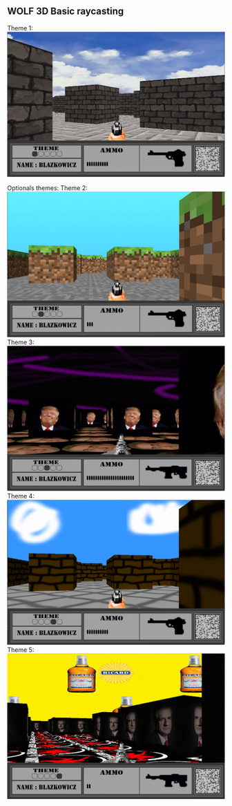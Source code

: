 WOLF 3D
Basic raycasting
----------------------------------------------------------------------------------------------------------------------------
Theme 1:
![alt text](https://github.com/juthomas/WOLF_3D/blob/master/.img/Theme1.png)

Optionals themes:
Theme 2:
![alt text](https://github.com/juthomas/WOLF_3D/blob/master/.img/Theme2.png)
Theme 3:
![alt text](https://github.com/juthomas/WOLF_3D/blob/master/.img/Theme3.png)
Theme 4:
![alt text](https://github.com/juthomas/WOLF_3D/blob/master/.img/Theme4.png)
Theme 5:
![alt text](https://github.com/juthomas/WOLF_3D/blob/master/.img/Theme5.png)
